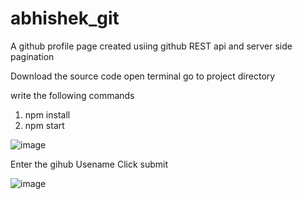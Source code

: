 # abhishek_git
A github profile page created usiing github REST api and server side pagination

Download the source code 
open terminal go to project directory

write the following commands

1) npm install
2) npm start



![image](https://user-images.githubusercontent.com/68838873/202996452-e928f953-cc4b-4f9e-93a3-95d23c2b68bf.png)

Enter the gihub Usename
Click submit

![image](https://user-images.githubusercontent.com/68838873/202996588-e0d53b17-569a-45fa-920d-1346dba750bc.png)
